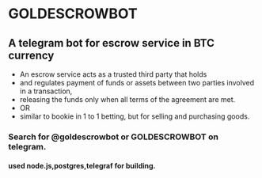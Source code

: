 # GOLDESCROWBOT

## A telegram bot for escrow service in BTC currency

- An escrow service acts as a trusted third party that holds
- and regulates payment of funds or assets between two parties involved in a transaction,
- releasing the funds only when all terms of the agreement are met.
- OR
- similar to bookie in 1 to 1 betting, but for selling and purchasing goods.
   
### Search for @goldescrowbot or GOLDESCROWBOT on telegram.

#### used node.js,postgres,telegraf for building.
